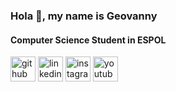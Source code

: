 ### Hola 👋, my name is Geovanny
#### Computer Science Student in ESPOL



[<img src='https://cdn.jsdelivr.net/npm/simple-icons@3.0.1/icons/github.svg' alt='github' height='40'>](https://github.com/iGioRojas)  [<img src='https://cdn.jsdelivr.net/npm/simple-icons@3.0.1/icons/linkedin.svg' alt='linkedin' height='40'>](https://www.linkedin.com/in/geovannyrojas/)  [<img src='https://cdn.jsdelivr.net/npm/simple-icons@3.0.1/icons/instagram.svg' alt='instagram' height='40'>](https://www.instagram.com/igeovanny.rl/)  [<img src='https://cdn.jsdelivr.net/npm/simple-icons@3.0.1/icons/youtube.svg' alt='youtube' height='40'>](https://www.youtube.com/channel/UCAYmGjuEdZgLeuG6oUMofbw)  


